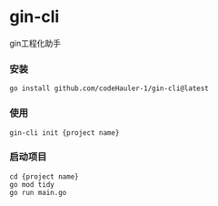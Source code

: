 # gin-cli
gin工程化助手
### 安装
```shell
go install github.com/codeHauler-1/gin-cli@latest
```
### 使用
```shell
gin-cli init {project name}
```
### 启动项目
```shell
cd {project name}
go mod tidy
go run main.go
```